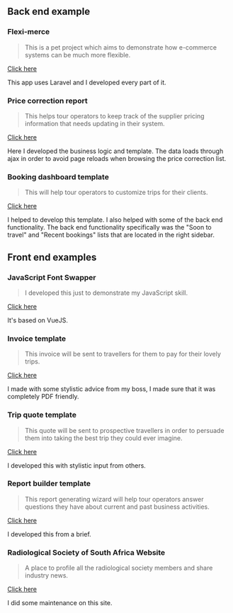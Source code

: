 

## Back end example 

### Flexi-merce
> This is a pet project which aims to demonstrate how e-commerce systems can be much more flexible.

<a href="https://github.com/ivan006/Flexi-merce-SQL-DB-Production">Click here</a>

This app uses Laravel and I developed every part of it.


### Price correction report
> This helps tour operators to keep track of the supplier pricing information that needs updating in their system.

<a href="price-correction-report/">Click here</a>

Here I developed the business logic and template. The data loads through ajax in order to avoid page reloads when browsing the price correction list.

### Booking dashboard template
> This will help tour operators to customize trips for their clients.

<a href="booking-dashboard-template/">Click here</a>

I helped to develop this template. I also helped with some of the back end functionality. The back end functionality specifically was the "Soon to travel" and  "Recent bookings" lists that are located in the right sidebar.

## Front end examples

### JavaScript Font Swapper
> I developed this just to demonstrate my JavaScript skill.

<a href="https://github.com/ivan006/font-picker-pigeon">Click here</a>

It's based on VueJS.

### Invoice template
> This invoice will be sent to travellers for them to pay for their lovely trips.

<a href="invoice-template/">Click here</a>

I made with some stylistic advice from my boss, I made sure that it was completely PDF friendly.

### Trip quote template
> This quote will be sent to prospective travellers in order to persuade them into taking the best trip they could ever imagine.

<a href="quote-template/">Click here</a>

I developed this with stylistic input from others.

### Report builder template
> This report generating wizard will help tour operators answer questions they have about current and past business activities.

<a href="report-builder/">Click here</a>

I developed this from a brief.

### Radiological Society of South Africa Website
> A place to profile all the radiological society members and share industry news.

<a href="https://rssa.co.za/">Click here</a>

I did some maintenance on this site.
